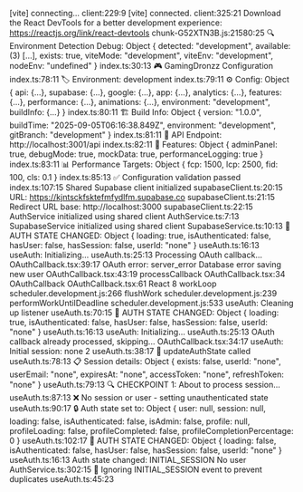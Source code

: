 [vite] connecting... client:229:9
[vite] connected. client:325:21
Download the React DevTools for a better development experience: https://reactjs.org/link/react-devtools chunk-G52XTN3B.js:21580:25
🔍 Environment Detection Debug: 
Object { detected: "development", available: (3) […], exists: true, viteMode: "development", viteEnv: "development", nodeEnv: "undefined" }
index.ts:30:13
🎮 GamingDronzz Configuration index.ts:78:11
🏷️ Environment: development index.ts:79:11
⚙️ Config: 
Object { api: {…}, supabase: {…}, google: {…}, app: {…}, analytics: {…}, features: {…}, performance: {…}, animations: {…}, environment: "development", buildInfo: {…} }
index.ts:80:11
🏗️ Build Info: 
Object { version: "1.0.0", buildTime: "2025-09-05T06:16:38.849Z", environment: "development", gitBranch: "development" }
index.ts:81:11
🎯 API Endpoint: http://localhost:3001/api index.ts:82:11
🔧 Features: 
Object { adminPanel: true, debugMode: true, mockData: true, performanceLogging: true }
index.ts:83:11
📊 Performance Targets: 
Object { fcp: 1500, lcp: 2500, fid: 100, cls: 0.1 }
index.ts:85:13
✅ Configuration validation passed index.ts:107:15
Shared Supabase client initialized supabaseClient.ts:20:15
URL: https://kjntsckfsktefmfydlfm.supabase.co supabaseClient.ts:21:15
Redirect URL base: http://localhost:3000 supabaseClient.ts:22:15
AuthService initialized using shared client AuthService.ts:7:13
SupabaseService initialized using shared client SupabaseService.ts:10:13
🔄 AUTH STATE CHANGED: 
Object { loading: true, isAuthenticated: false, hasUser: false, hasSession: false, userId: "none" }
useAuth.ts:16:13
useAuth: Initializing... useAuth.ts:25:13
Processing OAuth callback... OAuthCallback.tsx:39:17
OAuth error: server_error Database error saving new user OAuthCallback.tsx:43:19
    processCallback OAuthCallback.tsx:34
    OAuthCallback OAuthCallback.tsx:61
    React 8
    workLoop scheduler.development.js:266
    flushWork scheduler.development.js:239
    performWorkUntilDeadline scheduler.development.js:533
useAuth: Cleaning up listener useAuth.ts:70:15
🔄 AUTH STATE CHANGED: 
Object { loading: true, isAuthenticated: false, hasUser: false, hasSession: false, userId: "none" }
useAuth.ts:16:13
useAuth: Initializing... useAuth.ts:25:13
OAuth callback already processed, skipping... OAuthCallback.tsx:34:17
useAuth: Initial session: none 2 useAuth.ts:38:17
🔄 updateAuthState called useAuth.ts:78:13
📋 Session details: 
Object { exists: false, userId: "none", userEmail: "none", expiresAt: "none", accessToken: "none", refreshToken: "none" }
useAuth.ts:79:13
🔍 CHECKPOINT 1: About to process session... useAuth.ts:87:13
❌ No session or user - setting unauthenticated state useAuth.ts:90:17
🔒 Auth state set to: 
Object { user: null, session: null, loading: false, isAuthenticated: false, isAdmin: false, profile: null, profileLoading: false, profileCompleted: false, profileCompletionPercentage: 0 }
useAuth.ts:102:17
🔄 AUTH STATE CHANGED: 
Object { loading: false, isAuthenticated: false, hasUser: false, hasSession: false, userId: "none" }
useAuth.ts:16:13
Auth state changed: INITIAL_SESSION No user AuthService.ts:302:15
🎯 Ignoring INITIAL_SESSION event to prevent duplicates useAuth.ts:45:23
